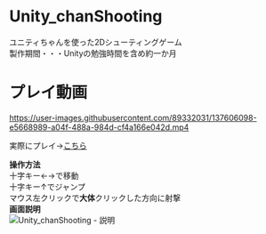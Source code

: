 # Unity_chanShooting
ユニティちゃんを使った2Dシューティングゲーム  
製作期間・・・Unityの勉強時間を含め約一か月

# プレイ動画  
https://user-images.githubusercontent.com/89332031/137606098-e5668989-a04f-488a-984d-cf4a166e042d.mp4  

実際にプレイ→[こちら](https://wataru199410.github.io/Unity_chanShooting/FlowerGirl/)  

**操作方法**  
十字キー←→で移動  
十字キー↑でジャンプ  
マウス左クリックで**大体**クリックした方向に射撃  
**画面説明**  
![Unity_chanShooting - 説明](https://user-images.githubusercontent.com/89332031/137606996-b3221d3f-84f7-4683-bc5e-615ddbcd54f1.png)



